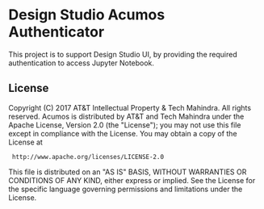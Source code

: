 # Design Studio Acumos Authenticator 
This project is to support Design Studio UI, by providing the required authentication to access Jupyter Notebook. 

## License

Copyright (C) 2017 AT&T Intellectual Property & Tech Mahindra. All rights reserved.
Acumos is distributed by AT&T and Tech Mahindra under the Apache License, Version 2.0 (the "License");
you may not use this file except in compliance with the License. You may obtain a copy of the License at

     http://www.apache.org/licenses/LICENSE-2.0

This file is distributed on an "AS IS" BASIS, WITHOUT WARRANTIES OR CONDITIONS OF ANY KIND, either 
express or implied.  See the License for the specific language governing permissions and limitations 
under the License.